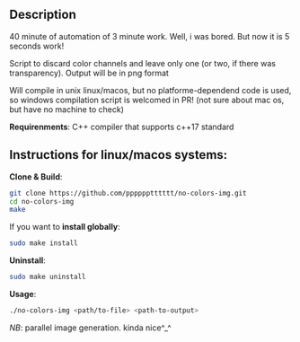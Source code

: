 ## Description

40 minute of automation of 3 minute work. Well, i was bored. But now it is 5 seconds work!

Script to discard color channels and leave only one (or two, if there was transparency). Output will be in png format

Will compile in unix linux/macos, but no platforme-dependend code is used, so windows compilation script is welcomed in PR!
(not sure about mac os, but have no machine to check)

**Requirenments**: C++ compiler that supports c++17 standard

## Instructions for linux/macos systems:

**Clone & Build**:
```sh
git clone https://github.com/pppppptttttt/no-colors-img.git
cd no-colors-img
make
```
If you want to **install globally**:
```sh
sudo make install
```
**Uninstall**:
```sh
sudo make uninstall
```
**Usage**:
```sh
./no-colors-img <path/to-file> <path-to-output>
```

*NB*: parallel image generation. kinda nice^_^
